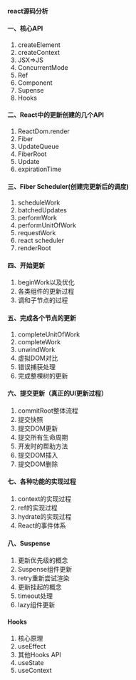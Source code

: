 #### react源码分析

#### 一、核心API
  1. createElement
  2. createContext
  3. JSX=>JS
  4. ConcurrentMode
  5. Ref
  6. Component
  7. Supense
  8. Hooks

#### 二、React中的更新创建的几个API
  1. ReactDom.render
  2. Fiber
  3. UpdateQueue
  4. FiberRoot
  5. Update
  6. expirationTime

#### 三、Fiber Scheduler(创建完更新后的调度)
  1. scheduleWork
  2. batchedUpdates
  3. performWork
  4. performUnitOfWork
  5. requestWork
  6. react scheduler
  7. renderRoot

#### 四、开始更新
  1. beginWork以及优化
  2. 各类组件的更新过程
  3. 调和子节点的过程

#### 五、完成各个节点的更新
  1. completeUnitOfWork
  2. completeWork
  3. unwindWork
  4. 虚拟DOM对比
  5. 错误捕获处理
  6. 完成整棵树的更新

#### 六、提交更新（真正的UI更新过程）
  1. commitRoot整体流程
  2. 提交快照
  3. 提交DOM更新
  4. 提交所有生命周期
  5. 开发时的帮助方法
  6. 提交DOM插入
  7. 提交DOM删除

#### 七、各种功能的实现过程
  1. context的实现过程
  2. ref的实现过程
  3. hydrate的实现过程
  4. React的事件体系

#### 八、Suspense
  1. 更新优先级的概念
  2. Suspense组件更新
  3. retry重新尝试渲染
  4. 更新挂起的概念
  5. timeout处理
  6. lazy组件更新
#### Hooks
  1. 核心原理
  2. useEffect
  3. 其他Hooks API
  4. useState
  5. useContext
  

